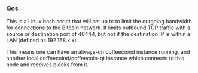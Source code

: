 ### Qos ###

This is a Linux bash script that will set up tc to limit the outgoing bandwidth for connections to the Bitcoin network. It limits outbound TCP traffic with a source or destination port of 40444, but not if the destination IP is within a LAN (defined as 192.168.x.x).

This means one can have an always-on coffeecoind instance running, and another local coffeecoind/coffeecoin-qt instance which connects to this node and receives blocks from it.
